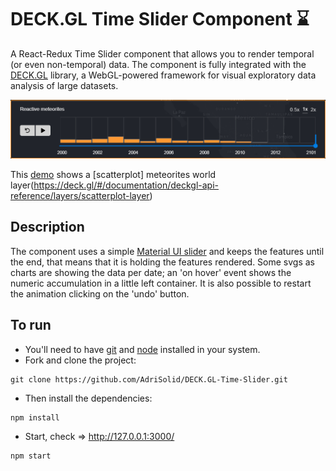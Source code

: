 # DECK.GL Time Slider Component :hourglass:

A React-Redux Time Slider component that allows you to render temporal (or even non-temporal) data. The component is fully integrated with 
the [DECK.GL](https://deck.gl/#/) library, a WebGL-powered framework for visual exploratory data analysis of large datasets. 

<img src="./component-thumb.png">

This [demo]() shows a [scatterplot] meteorites world layer(https://deck.gl/#/documentation/deckgl-api-reference/layers/scatterplot-layer)

## Description
The component uses a simple [Material UI slider](https://material-ui.com/) and keeps the features until the end, that means that it is
holding the features rendered.
Some svgs as charts are showing the data per date; an 'on hover' event shows the numeric accumulation in a little left container.
It is also possible to restart the animation clicking on the 'undo' button.

## To run

* You'll need to have [git](https://git-scm.com/) and [node](https://nodejs.org/en/) installed in your system.
* Fork and clone the project:

```
git clone https://github.com/AdriSolid/DECK.GL-Time-Slider.git
```

* Then install the dependencies:

```
npm install
```

* Start, check => http://127.0.0.1:3000/

```
npm start
```
